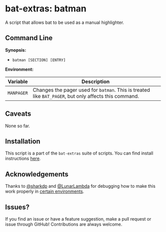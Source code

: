 # bat-extras: batman

A script that allows bat to be used as a manual highlighter.



## Command Line

**Synopsis:**

- `batman [SECTION] [ENTRY] `



**Environment:**

| Variable   | Description                                                  |
| ---------- | ------------------------------------------------------------ |
| `MANPAGER` | Changes the pager used for `batman`. This is treated like `BAT_PAGER`, but only affects this command. |






## Caveats

None so far.



## Installation

This script is a part of the `bat-extras` suite of scripts. You can find install instructions [here](../README.md#installation).



## Acknowledgements

Thanks to [@sharkdp](https://github.com/sharkdp) and [@LunarLambda](https://github.com/LunarLambda) for debugging how to make this work properly in [certain environments](https://github.com/sharkdp/bat/issues/652).



## Issues?

If you find an issue or have a feature suggestion, make a pull request or issue through GitHub!
Contributions are always welcome.